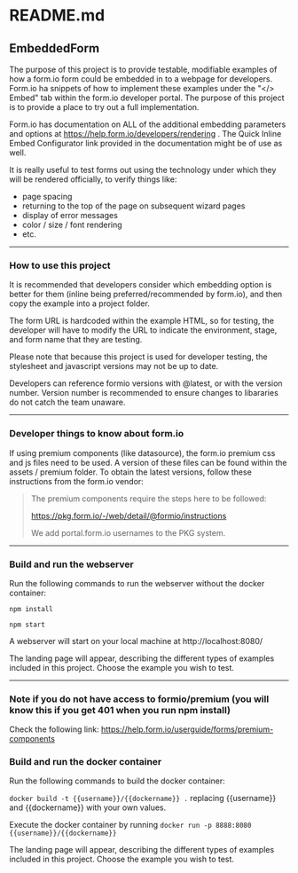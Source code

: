 # README.md
## EmbeddedForm

The purpose of this project is to provide testable, modifiable examples of how a form.io form could be embedded in to a webpage for developers.  Form.io ha snippets of how to implement these examples under the "</> Embed" tab within the form.io developer portal.  The purpose of this project is to provide a place to try out a full implementation.

Form.io has documentation on ALL of the additional embedding parameters and options at https://help.form.io/developers/rendering .  The Quick Inline Embed Configurator link provided in the documentation might be of use as well.

It is really useful to test forms out using the technology under which they will be rendered officially, to verify things like:
* page spacing
* returning to the top of the page on subsequent wizard pages
* display of error messages
* color / size / font rendering
* etc.

---

### How to use this project

It is recommended that developers consider which embedding option is better for them 
(inline being preferred/recommended by form.io), and then copy the example into a project folder.

The form URL is hardcoded within the example HTML, so for testing, the developer will 
have to modify the URL to indicate the environment, stage, and form name that they are testing.

Please note that because this project is used for developer testing, the stylesheet and 
javascript versions may not be up to date.  

Developers can reference formio versions with @latest, or with the version number. Version 
number is recommended to ensure changes to libararies do not catch the team unaware.

---

### Developer things to know about form.io

If using premium components (like datasource), the form.io premium css and js files need to be used.  A version of these files can be found within the assets / premium folder.  To obtain the latest versions, follow these instructions from the form.io vendor:

> The premium components require the steps here to be followed: 
>
> https://pkg.form.io/-/web/detail/@formio/instructions
>
> We add portal.form.io usernames to the PKG system.

---

### Build and run the webserver

Run the following commands to run the webserver without the docker container:

`npm install`

`npm start`

A webserver will start on your local machine at http://localhost:8080/  

The landing page will appear, describing the different types of examples included in this project. Choose the example you wish to test.

---
### Note if you do not have access to formio/premium (you will know this if you get 401 when you run npm install)
Check the following link: https://help.form.io/userguide/forms/premium-components

### Build and run the docker container

Run the following commands to build the docker container:

`docker build -t {{username}}/{{dockername}} .` replacing {{username}} and {{dockername}} with your own values.

Execute the docker container by running `docker run -p 8888:8080 {{username}}/{{dockername}}`  

The landing page will appear, describing the different types of examples included in this project. Choose the example you wish to test.